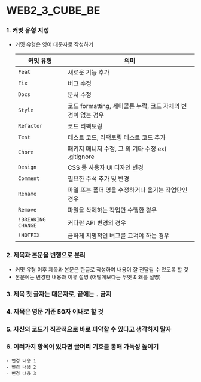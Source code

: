 # WEB2_3_CUBE_BE

<aside>

### 1. 커밋 유형 지정

- 커밋 유형은 영어 대문자로 작성하기
    
    
    | 커밋 유형 | 의미 |
    | --- | --- |
    | `Feat` | 새로운 기능 추가 |
    | `Fix` | 버그 수정 |
    | `Docs` | 문서 수정 |
    | `Style` | 코드 formatting, 세미콜론 누락, 코드 자체의 변경이 없는 경우 |
    | `Refactor` | 코드 리팩토링 |
    | `Test` | 테스트 코드, 리팩토링 테스트 코드 추가 |
    | `Chore` | 패키지 매니저 수정, 그 외 기타 수정 ex) .gitignore |
    | `Design` | CSS 등 사용자 UI 디자인 변경 |
    | `Comment` | 필요한 주석 추가 및 변경 |
    | `Rename` | 파일 또는 폴더 명을 수정하거나 옮기는 작업만인 경우 |
    | `Remove` | 파일을 삭제하는 작업만 수행한 경우 |
    | `!BREAKING CHANGE` | 커다란 API 변경의 경우 |
    | `!HOTFIX` | 급하게 치명적인 버그를 고쳐야 하는 경우 |

### 2. 제목과 본문을 빈행으로 분리

- 커밋 유형 이후 제목과 본문은 한글로 작성하여 내용이 잘 전달될 수 있도록 할 것
- 본문에는 변경한 내용과 이유 설명 (어떻게보다는 무엇 & 왜를 설명)

### 3. 제목 첫 글자는 대문자로, 끝에는 `.` 금지

### 4. 제목은 영문 기준 50자 이내로 할 것

### 5. 자신의 코드가 직관적으로 바로 파악할 수 있다고 생각하지 말자

### 6. 여러가지 항목이 있다면 글머리 기호를 통해 가독성 높이기

```
- 변경 내용 1
- 변경 내용 2
- 변경 내용 3
```

</aside>
